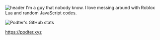 ![header](https://capsule-render.vercel.app/api?type=wave&color=F28FAD&height=300&section=header&text=Podter&fontSize=90)
I'm a guy that nobody know. I love messing around with Roblox Lua and random JavaScript codes.

![Podter's GitHub stats](https://github-readme-stats.vercel.app/api?username=podter&show_icons=true&count_private=true&bg_color=161320&text_color=D9E0EE&icon_color=F28FAD&title_color=F28FAD)

https://podter.xyz
<!--
**Podter/Podter** is a ✨ _special_ ✨ repository because its `README.md` (this file) appears on your GitHub profile.

Here are some ideas to get you started:

- 🔭 I’m currently working on ...
- 🌱 I’m currently learning ...
- 👯 I’m looking to collaborate on ...
- 🤔 I’m looking for help with ...
- 💬 Ask me about ...
- 📫 How to reach me: ...
- 😄 Pronouns: ...
- ⚡ Fun fact: ...
-->
